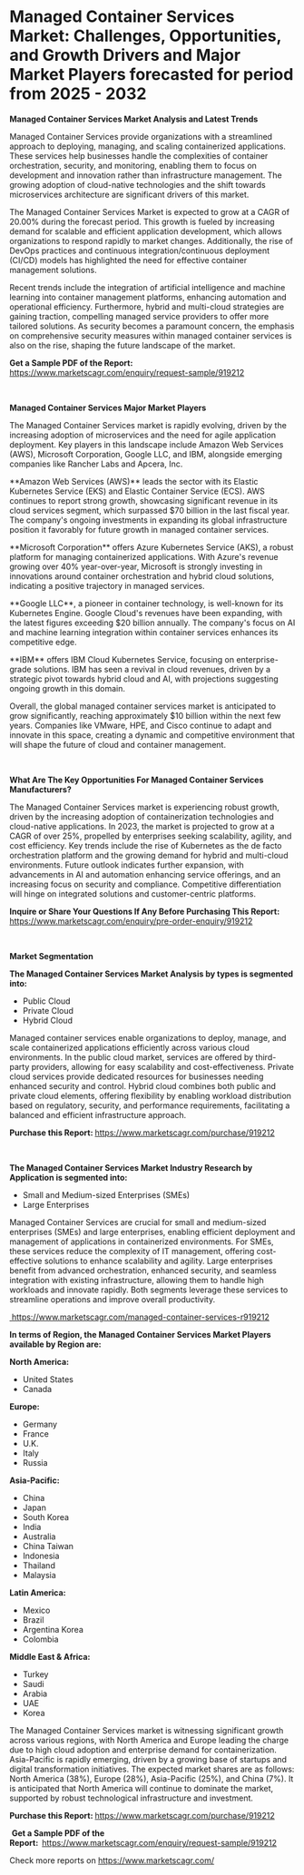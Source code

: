 <p><h1>Managed Container Services Market: Challenges, Opportunities, and Growth Drivers and Major Market Players forecasted for period from 2025 - 2032</h1></p><p><strong>Managed Container Services Market Analysis and Latest Trends</strong></p>
<p><p>Managed Container Services provide organizations with a streamlined approach to deploying, managing, and scaling containerized applications. These services help businesses handle the complexities of container orchestration, security, and monitoring, enabling them to focus on development and innovation rather than infrastructure management. The growing adoption of cloud-native technologies and the shift towards microservices architecture are significant drivers of this market.</p><p>The Managed Container Services Market is expected to grow at a CAGR of 20.00% during the forecast period. This growth is fueled by increasing demand for scalable and efficient application development, which allows organizations to respond rapidly to market changes. Additionally, the rise of DevOps practices and continuous integration/continuous deployment (CI/CD) models has highlighted the need for effective container management solutions.</p><p>Recent trends include the integration of artificial intelligence and machine learning into container management platforms, enhancing automation and operational efficiency. Furthermore, hybrid and multi-cloud strategies are gaining traction, compelling managed service providers to offer more tailored solutions. As security becomes a paramount concern, the emphasis on comprehensive security measures within managed container services is also on the rise, shaping the future landscape of the market.</p></p>
<p><strong>Get a Sample PDF of the Report:&nbsp;</strong> <a href="https://www.marketscagr.com/enquiry/request-sample/919212?utm_campaign=2039&utm_medium=2&utm_source=Github&utm_content=ia&utm_term=05032025&utm_id=managed-container-services">https://www.marketscagr.com/enquiry/request-sample/919212</a></p>
<p>&nbsp;</p>
<p><strong>Managed Container Services Major Market Players</strong></p>
<p><p>The Managed Container Services market is rapidly evolving, driven by the increasing adoption of microservices and the need for agile application deployment. Key players in this landscape include Amazon Web Services (AWS), Microsoft Corporation, Google LLC, and IBM, alongside emerging companies like Rancher Labs and Apcera, Inc.</p><p>**Amazon Web Services (AWS)** leads the sector with its Elastic Kubernetes Service (EKS) and Elastic Container Service (ECS). AWS continues to report strong growth, showcasing significant revenue in its cloud services segment, which surpassed $70 billion in the last fiscal year. The company's ongoing investments in expanding its global infrastructure position it favorably for future growth in managed container services.</p><p>**Microsoft Corporation** offers Azure Kubernetes Service (AKS), a robust platform for managing containerized applications. With Azure's revenue growing over 40% year-over-year, Microsoft is strongly investing in innovations around container orchestration and hybrid cloud solutions, indicating a positive trajectory in managed services.</p><p>**Google LLC**, a pioneer in container technology, is well-known for its Kubernetes Engine. Google Cloud's revenues have been expanding, with the latest figures exceeding $20 billion annually. The company's focus on AI and machine learning integration within container services enhances its competitive edge.</p><p>**IBM** offers IBM Cloud Kubernetes Service, focusing on enterprise-grade solutions. IBM has seen a revival in cloud revenues, driven by a strategic pivot towards hybrid cloud and AI, with projections suggesting ongoing growth in this domain.</p><p>Overall, the global managed container services market is anticipated to grow significantly, reaching approximately $10 billion within the next few years. Companies like VMware, HPE, and Cisco continue to adapt and innovate in this space, creating a dynamic and competitive environment that will shape the future of cloud and container management.</p></p>
<p>&nbsp;</p>
<p><strong>What Are The Key Opportunities For Managed Container Services Manufacturers?</strong></p>
<p><p>The Managed Container Services market is experiencing robust growth, driven by the increasing adoption of containerization technologies and cloud-native applications. In 2023, the market is projected to grow at a CAGR of over 25%, propelled by enterprises seeking scalability, agility, and cost efficiency. Key trends include the rise of Kubernetes as the de facto orchestration platform and the growing demand for hybrid and multi-cloud environments. Future outlook indicates further expansion, with advancements in AI and automation enhancing service offerings, and an increasing focus on security and compliance. Competitive differentiation will hinge on integrated solutions and customer-centric platforms.</p></p>
<p><strong>Inquire or Share Your Questions If Any Before Purchasing This Report:</strong> <a href="https://www.marketscagr.com/enquiry/pre-order-enquiry/919212?utm_campaign=2039&utm_medium=2&utm_source=Github&utm_content=ia&utm_term=05032025&utm_id=managed-container-services">https://www.marketscagr.com/enquiry/pre-order-enquiry/919212</a></p>
<p>&nbsp;</p>
<p><strong>Market Segmentation</strong></p>
<p><strong>The Managed Container Services Market Analysis by types is segmented into:</strong></p>
<p><ul><li>Public Cloud</li><li>Private Cloud</li><li>Hybrid Cloud</li></ul></p>
<p><p>Managed container services enable organizations to deploy, manage, and scale containerized applications efficiently across various cloud environments. In the public cloud market, services are offered by third-party providers, allowing for easy scalability and cost-effectiveness. Private cloud services provide dedicated resources for businesses needing enhanced security and control. Hybrid cloud combines both public and private cloud elements, offering flexibility by enabling workload distribution based on regulatory, security, and performance requirements, facilitating a balanced and efficient infrastructure approach.</p></p>
<p><strong>Purchase this Report:&nbsp;</strong><a href="https://www.marketscagr.com/purchase/919212?utm_campaign=2039&utm_medium=2&utm_source=Github&utm_content=ia&utm_term=05032025&utm_id=managed-container-services">https://www.marketscagr.com/purchase/919212</a></p>
<p>&nbsp;</p>
<p><strong>The Managed Container Services Market Industry Research by Application is segmented into:</strong></p>
<p><ul><li>Small and Medium-sized Enterprises (SMEs)</li><li>Large Enterprises</li></ul></p>
<p><p>Managed Container Services are crucial for small and medium-sized enterprises (SMEs) and large enterprises, enabling efficient deployment and management of applications in containerized environments. For SMEs, these services reduce the complexity of IT management, offering cost-effective solutions to enhance scalability and agility. Large enterprises benefit from advanced orchestration, enhanced security, and seamless integration with existing infrastructure, allowing them to handle high workloads and innovate rapidly. Both segments leverage these services to streamline operations and improve overall productivity.</p></p>
<p><a href="https://www.marketscagr.com/managed-container-services-r919212?utm_campaign=2039&utm_medium=2&utm_source=Github&utm_content=ia&utm_term=05032025&utm_id=managed-container-services">&nbsp;https://www.marketscagr.com/managed-container-services-r919212</a></p>
<p><strong>In terms of Region, the Managed Container Services Market Players available by Region are:</strong></p>
<p>
    <p> <strong> North America: </strong>
        <ul>
            <li>United States</li>
            <li>Canada</li>
        </ul>
        </p> 
    <p> <strong> Europe: </strong>
        <ul>
            <li>Germany</li>
            <li>France</li>
            <li>U.K.</li>
            <li>Italy</li>
            <li>Russia</li>
        </ul>
        </p> 
    <p> <strong> Asia-Pacific: </strong>
        <ul>
            <li>China</li>
            <li>Japan</li>
            <li>South Korea</li>
            <li>India</li>
            <li>Australia</li>
            <li>China Taiwan</li>
            <li>Indonesia</li>
            <li>Thailand</li>
            <li>Malaysia</li>
        </ul>
        </p> 
    <p> <strong> Latin America: </strong>
        <ul>
            <li>Mexico</li>
            <li>Brazil</li>
            <li>Argentina Korea</li>
            <li>Colombia</li>
        </ul>
        </p> 
    <p> <strong> Middle East & Africa: </strong>
        <ul>
            <li>Turkey</li>
            <li>Saudi</li>
            <li>Arabia</li>
            <li>UAE</li>
            <li>Korea</li>
        </ul>
    </p>
    </p>
<p><p>The Managed Container Services market is witnessing significant growth across various regions, with North America and Europe leading the charge due to high cloud adoption and enterprise demand for containerization. Asia-Pacific is rapidly emerging, driven by a growing base of startups and digital transformation initiatives. The expected market shares are as follows: North America (38%), Europe (28%), Asia-Pacific (25%), and China (7%). It is anticipated that North America will continue to dominate the market, supported by robust technological infrastructure and investment.</p></p>
<p><strong>Purchase this Report: </strong><a href="https://www.marketscagr.com/purchase/919212?utm_campaign=2039&utm_medium=2&utm_source=Github&utm_content=ia&utm_term=05032025&utm_id=managed-container-services">https://www.marketscagr.com/purchase/919212</a></p>
<p>&nbsp;<strong>Get a Sample PDF of the Report:&nbsp;&nbsp;</strong><a href="https://www.marketscagr.com/enquiry/request-sample/919212?utm_campaign=2039&utm_medium=2&utm_source=Github&utm_content=ia&utm_term=05032025&utm_id=managed-container-services">https://www.marketscagr.com/enquiry/request-sample/919212</a></p>
<p><strong></strong></p>
<p>Check more reports on <a href="https://www.marketscagr.com/?utm_campaign=2039&utm_medium=2&utm_source=Github&utm_content=ia&utm_term=05032025&utm_id=managed-container-services">https://www.marketscagr.com/</a></p>